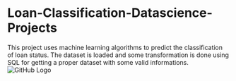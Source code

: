 # Loan-Classification-Datascience-Projects
This project uses machine learning algorithms to predict the classification of loan status. The dataset is loaded and some transformation is done using SQL for getting a proper dataset with some valid informations.
![GitHub Logo](![image](https://github.com/bala-1409/Loan-Classification-Data-science-Projects/assets/136687053/11d43fdb-e6a5-46b6-9184-24583b8c0813)
)
